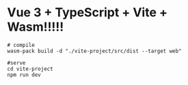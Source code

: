 # Vue 3 + TypeScript + Vite + Wasm!!!!!

```shell
# compile
wasm-pack build -d "./vite-project/src/dist --target web"

#serve
cd vite-project
npm run dev

```